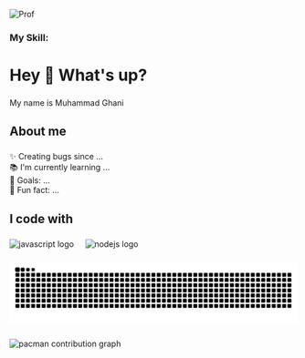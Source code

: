 

![Prof](https://media.giphy.com/media/rRhvF8BvrI8tkYyPMc/giphy.gif?cid=ecf05e47jh42xkomhj5psv6r7sfs7e0653v8l6ru7sffnjk8&ep=v1_gifs_related&rid=giphy.gif&ct=g)

### My Skill:

<h1 align="left">Hey 👋 What's up?</h1>

###

<p align="left">My name is Muhammad Ghani</p>

###

<h2 align="left">About me</h2>

###

<p align="left">✨ Creating bugs since ...<br>📚 I'm currently learning ...<br>🎯 Goals: ...<br>🎲 Fun fact: ...</p>

###

<h2 align="left">I code with</h2>

###

<div align="left">
  <img src="https://cdn.jsdelivr.net/gh/devicons/devicon/icons/javascript/javascript-original.svg" height="40" alt="javascript logo"  />
  <img width="12" />
  <img src="https://cdn.jsdelivr.net/gh/devicons/devicon/icons/nodejs/nodejs-original.svg" height="40" alt="nodejs logo"  />
</div>

###

<img src="https://raw.githubusercontent.com/mghaniii/mghaniii/output/snake.svg" alt="Snake animation" />

###

<picture>
  <source media="(prefers-color-scheme: dark)" srcset="https://raw.githubusercontent.com/mghaniii/mghaniii/output/pacman-contribution-graph-dark.svg">
  <source media="(prefers-color-scheme: light)" srcset="https://raw.githubusercontent.com/mghaniii/mghaniii/output/pacman-contribution-graph.svg">
  <img alt="pacman contribution graph" src="https://raw.githubusercontent.com/mghaniii/mghaniii/output/pacman-contribution-graph.svg">
</picture>


